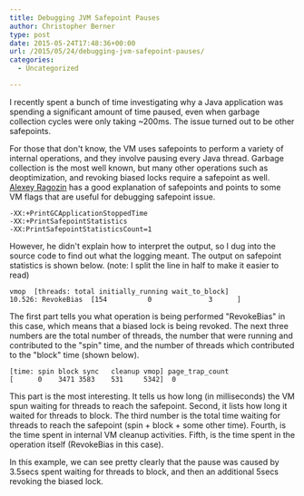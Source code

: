 ```yaml
---
title: Debugging JVM Safepoint Pauses
author: Christopher Berner
type: post
date: 2015-05-24T17:48:36+00:00
url: /2015/05/24/debugging-jvm-safepoint-pauses/
categories:
  - Uncategorized

---
```

I recently spent a bunch of time investigating why a Java application was spending a significant amount of time paused, even when garbage collection cycles were only taking ~200ms. The issue turned out to be other safepoints.

For those that don't know, the VM uses safepoints to perform a variety of internal operations, and they involve pausing every Java thread. Garbage collection is the most well known, but many other operations such as deoptimization, and revoking biased locks require a safepoint as well. [Alexey Ragozin][1] has a good explanation of safepoints and points to some VM flags that are useful for debugging safepoint issue.

```text
-XX:+PrintGCApplicationStoppedTime
-XX:+PrintSafepointStatistics
-XX:PrintSafepointStatisticsCount=1
```

However, he didn't explain how to interpret the output, so I dug into the source code to find out what the logging meant. The output on safepoint statistics is shown below. (note: I split the line in half to make it easier to read)

```text
vmop  [threads: total initially_running wait_to_block]
10.526: RevokeBias  [154          0              3      ]
```

The first part tells you what operation is being performed "RevokeBias" in this case, which means that a biased lock is being revoked. The next three numbers are the total number of threads, the number that were running and contributed to the "spin" time, and the number of threads which contributed to the "block" time (shown below).

```text
[time: spin block sync   cleanup vmop] page_trap_count
[      0    3471 3583    531     5342]  0
```

This part is the most interesting. It tells us how long (in milliseconds) the VM spun waiting for threads to reach the safepoint. Second, it lists how long it waited for threads to block. The third number is the total time waiting for threads to reach the safepoint (spin + block + some other time). Fourth, is the time spent in internal VM cleanup activities. Fifth, is the time spent in the operation itself (RevokeBias in this case).

In this example, we can see pretty clearly that the pause was caused by 3.5secs spent waiting for threads to block, and then an additional 5secs revoking the biased lock.

 [1]: http://blog.ragozin.info/2012/10/safepoints-in-hotspot-jvm.html
